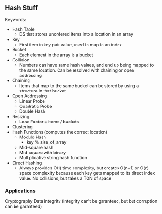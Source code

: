 ## Hash Stuff

Keywords:
- Hash Table
	- DS that stores unordered items into a location in an array
- Key
	- First item in key pair value, used to map to an index
- Bucket
	- Each element in the array is a bucket
- Collision
	- Numbers can have same hash values, and end up being mapped to the same location. Can be resolved with chaining or open addressing
- Chaining
	- Items that map to the same bucket can be stored by using a structure in that bucket
- Open Addressing
	- Linear Probe 
	- Quadratic Probe
	- Double Hash
- Resizing
	- Load Factor = items / buckets
- Clustering
- Hash Functions (computes the correct location)
	- Modulo Hash
		- key % size_of_array
	- Mid-square hash
	- Mid-square with binary
	- Multiplicative string hash function
- Direct Hashing
	- Always provides O(1) time complexity, but creates O(n+1) or O(n) space complexity because each key gets mapped to its direct index value. No collisions, but takes a TON of space

### Applications
Cryptography
Data integrity (integrity can't be garanteed, but but corruption can be garanteed)